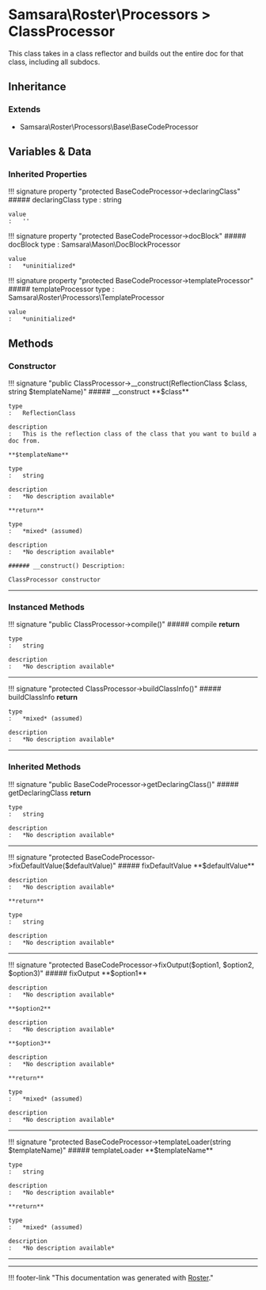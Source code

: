# Samsara\Roster\Processors > ClassProcessor

This class takes in a class reflector and builds out the entire doc for that class, including all subdocs.


## Inheritance


### Extends

- Samsara\Roster\Processors\Base\BaseCodeProcessor


## Variables & Data


### Inherited Properties

!!! signature property "protected BaseCodeProcessor->declaringClass"
    ##### declaringClass
    type
    :   string

    value
    :   ''

!!! signature property "protected BaseCodeProcessor->docBlock"
    ##### docBlock
    type
    :   Samsara\Mason\DocBlockProcessor

    value
    :   *uninitialized*

!!! signature property "protected BaseCodeProcessor->templateProcessor"
    ##### templateProcessor
    type
    :   Samsara\Roster\Processors\TemplateProcessor

    value
    :   *uninitialized*



## Methods


### Constructor

!!! signature "public ClassProcessor->__construct(ReflectionClass $class, string $templateName)"
    ##### __construct
    **$class**

    type
    :   ReflectionClass

    description
    :   This is the reflection class of the class that you want to build a doc from.

    **$templateName**

    type
    :   string

    description
    :   *No description available*

    **return**

    type
    :   *mixed* (assumed)

    description
    :   *No description available*

    ###### __construct() Description:

    ClassProcessor constructor
    
---



### Instanced Methods

!!! signature "public ClassProcessor->compile()"
    ##### compile
    **return**

    type
    :   string

    description
    :   *No description available*
    
---

!!! signature "protected ClassProcessor->buildClassInfo()"
    ##### buildClassInfo
    **return**

    type
    :   *mixed* (assumed)

    description
    :   *No description available*
    
---



### Inherited Methods

!!! signature "public BaseCodeProcessor->getDeclaringClass()"
    ##### getDeclaringClass
    **return**

    type
    :   string

    description
    :   *No description available*
    
---

!!! signature "protected BaseCodeProcessor->fixDefaultValue($defaultValue)"
    ##### fixDefaultValue
    **$defaultValue**

    description
    :   *No description available*

    **return**

    type
    :   string

    description
    :   *No description available*
    
---

!!! signature "protected BaseCodeProcessor->fixOutput($option1, $option2, $option3)"
    ##### fixOutput
    **$option1**

    description
    :   *No description available*

    **$option2**

    description
    :   *No description available*

    **$option3**

    description
    :   *No description available*

    **return**

    type
    :   *mixed* (assumed)

    description
    :   *No description available*
    
---

!!! signature "protected BaseCodeProcessor->templateLoader(string $templateName)"
    ##### templateLoader
    **$templateName**

    type
    :   string

    description
    :   *No description available*

    **return**

    type
    :   *mixed* (assumed)

    description
    :   *No description available*
    
---




---
!!! footer-link "This documentation was generated with [Roster](https://jordanrl.github.io/Roster/)."